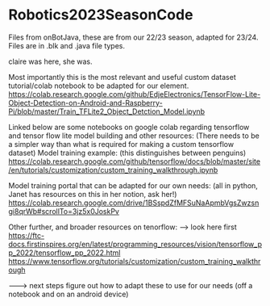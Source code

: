 # Robotics2023SeasonCode
Files from onBotJava, these are from our 22/23 season, adapted for 23/24. Files are in .blk and .java file types.

claire was here, she was.

Most importantly this is the most relevant and useful custom dataset tutorial/colab notebook to be adapted for our element.
https://colab.research.google.com/github/EdjeElectronics/TensorFlow-Lite-Object-Detection-on-Android-and-Raspberry-Pi/blob/master/Train_TFLite2_Object_Detction_Model.ipynb




Linked below are some notebooks on google colab regarding tensorflow and tensor flow lite model building and other resources:
(There needs to be a simpler way than what is required for making a custom tensorflow dataset)
Model training example: (this distinguishes between penguins)
https://colab.research.google.com/github/tensorflow/docs/blob/master/site/en/tutorials/customization/custom_training_walkthrough.ipynb

Model training portal that can be adapted for our own needs: (all in python, Janet has resources on this in her notion, ask her!)
https://colab.research.google.com/drive/1BSspdZfMFSuNaApmbVgsZwzsngi8qrWb#scrollTo=3jz5x0JoskPv

Other further, and broader resources on tenorflow:
--> look here first https://ftc-docs.firstinspires.org/en/latest/programming_resources/vision/tensorflow_pp_2022/tensorflow_pp_2022.html
https://www.tensorflow.org/tutorials/customization/custom_training_walkthrough


---> next steps figure out how to adapt these to use for our needs (off a notebook and on an android device)
